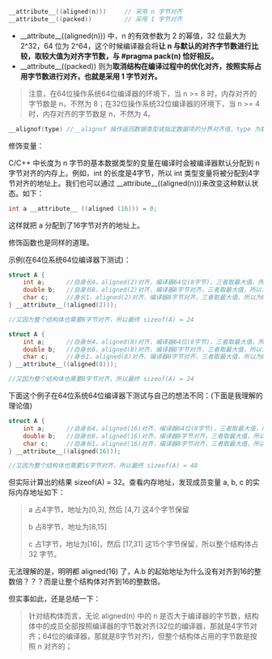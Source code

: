 
```c
__attribute__((aligned(n)))     // 采用 n 字节对齐
__attribute__((packed))         // 采用 1 字节对齐
```

- \_\_attribute__((aligned(n))) 中，n 的有效参数为 2 的幂值，32 位最大为 2^32，64 位为 2^64，这个时候编译器会将**让 n 与默认的对齐字节数进行比较，取较大值为对齐字节数，与 #pragma pack(n) 恰好相反。**
- \_\_attribute__((packed)) 则为**取消结构在编译过程中的优化对齐，按照实际占用字节数进行对齐，也就是采用 1 字节对齐。**

> 注意，在64位操作系统64位编译器的环境下，当 n >= 8 时，内存对齐的字节数是 n，不然为 8；在32位操作系统32位编译器的环境下，当 n >= 4 时，内存对齐的字节数是 n，不然为 4。


```c
__alignof(type) //__alignof 操作返回数据类型或指定数据项的分界对齐值，type 为数据类型，如 char, double, int...
```

修饰变量：

C/C++ 中长度为 n 字节的基本数据类型的变量在编译时会被编译器默认分配到 n 字节对齐的内存上。例如，int 的长度是4字节，所以 int 类型变量将被分配到4字节对齐的地址上。我们也可以通过 \_\_attribute__((aligned(n)))来改变这种默认状态。如下：

```c
int a __attribute__ ((aligned (16))) = 0;
```

这样就把 a 分配到了16字节对齐的地址上。

修饰函数也是同样的道理。


示例(在64位系统64位编译器下测试)：

```c
struct A {
    int a;      //自身长4，aligned(2)对齐，编译器64位(8字节)，三者取最大值，所以为8字节对齐，放在[0,3]偏移的位置
    double b;   //自身长8，aligned(2)对齐，编译器8字节对齐，三者取最大值，所以为8字节对齐，放在[8,15]
    char c;     //身长1，aligned(2)对齐，编译器8字节对齐，三者取最大值，所以为8字节对齐，放在[16]
} __attribute__((aligned(2)));

//又因为整个结构体也需要8字节对齐，所以最终 sizeof(A) = 24
```

```c
struct A {
    int a;      //自身长4，aligned(8)对齐，编译器64位(8字节)，三者取最大值，所以为8字节对齐，放在[0,3]偏移的位置
    double b;   //自身长8，aligned(8)对齐，编译器8字节对齐，三者取最大值，所以为8字节对齐，放在[8,15]
    char c;     //身长1，aligned(8)对齐，编译器8字节对齐，三者取最大值，所以为8字节对齐，放在[16]
} __attribute__((aligned(8)));

//又因为整个结构体也需要8字节对齐，所以最终 sizeof(A) = 24
```

下面这个例子在64位系统64位编译器下测试与自己的想法不同：(下面是我理解的理论值)

```c
struct A {
    int a;      //自身长4，aligned(16)对齐，编译器64位(8字节)，三者取最大值，所以为16字节对齐，放在[0,3]偏移的位置
    double b;   //自身长8，aligned(16)对齐，编译器8字节对齐，三者取最大值，所以为16字节对齐，放在[16,23]
    char c;     //自身长1，aligned(16)对齐，编译器8字节对齐，三者取最大值，所以为16字节对齐，放在[32]，因为 32%16=0
} __attribute__((aligned(16)));

//又因为整个结构体也需要16字节对齐，所以最终 sizeof(A) = 48
```

但实际计算出的结果 sizeof(A) = 32。查看内存地址，发现成员变量 a, b, c 的实际内存地址如下：

> a 占4字节，地址为[0,3], 然后 [4,7] 这4个字节保留
>
> b 占8字节，地址为[8,15]
>
> c 占1字节，地址为[16]，然后 [17,31] 这15个字节保留，所以整个结构体占 32 字节。

无法理解的是，明明都 aligned(16) 了，A.b 的起始地址为什么没有对齐到16的整数倍？？？而是让整个结构体对齐到16的整数倍。

但实事如此，还是总结一下：

> 针对结构体而言，无论 aligned(n) 中的 n 是否大于编译器的字节数，结构体中的成员全部按照编译器的字节数对齐(32位的编译器，那就是4字节对齐；64位的编译器，那就是8字节对齐)，但整个结构体占用的字节数是按照 n 对齐的；


